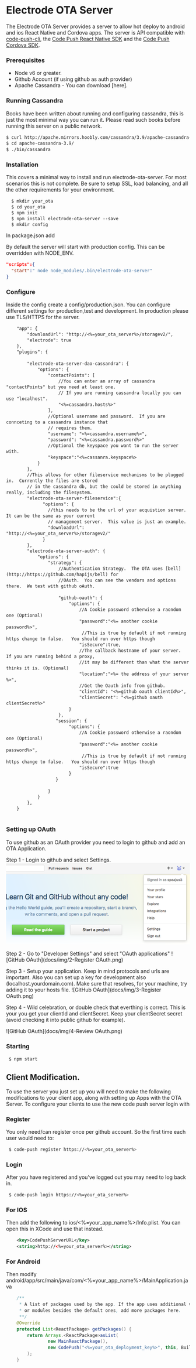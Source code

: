 Electrode OTA Server
===
The Electrode OTA Server provides a server to allow hot deploy to android and ios React Native and Cordova apps.   The server 
is API compatible with [code-push-cli](https://microsoft.github.io/code-push/docs/cli.html), the 
[Code Push React Native SDK](https://microsoft.github.io/code-push/docs/react-native.html) and the [Code Push Cordova SDK](https://microsoft.github.io/code-push/docs/cordova.html).


### Prerequisites

* Node v6 or greater.
* Github Account (if using github as auth provider)
* Apache Cassandra - You can download [here].

### Running Cassandra
Books have been written about running and configuring cassandra, this is just the most minimal way you can run
it.  Please read such books before running this server on a public network.
```sh
$ curl http://apache.mirrors.hoobly.com/cassandra/3.9/apache-cassandra-3.9-bin.tar.gz | tar -xvzf -
$ cd apache-cassandra-3.9/
$ ./bin/cassandra
```

### Installation
This covers a minimal way to install and run electrode-ota-server.  For most scenarios this is 
not complete.   Be sure to setup SSL, load balancing, and all the other requirements for your environment.
```
  $ mkdir your_ota
  $ cd your_ota
  $ npm init
  $ npm install electrode-ota-server --save
  $ mkdir config

```
In package.json add

By default the server will start with production config.  This can be overridden with NODE_ENV.

```json
"scripts":{
  "start":" node node_modules/.bin/electrode-ota-server"
}
```

### Configure
Inside the config create a config/production.json. You can configure different settings
for production,test and development.   In production please use TLS/HTTPS for the server.

```
    "app": {
        "downloadUrl": "http://<%=your_ota_server%>/storagev2/",
        "electrode": true
    },
    "plugins": {
        
        "electrode-ota-server-dao-cassandra": {
            "options": {
                "contactPoints": [
                    //You can enter an array of cassandra "contactPoints" but you need at least one.
                    // If you are running cassandra locally you can use "localhost".
                    "<%=cassandra.hosts%>"
                ],
                //Optional username and password.  If you are connceting to a cassandra instance that
                // requires them.
                "username": "<%=cassandra.username%>",
                "password": "<%=cassandra.password%>"
                //Optional the keyspace you want to run the server with. 
                "keyspace":"<%=cassanra.keyspace%>
            }
        },
        //This allows for other fileservice mechanisms to be plugged in.  Currently the files are stored
        // in the cassandra db, but the could be stored in anything really, including the filesystem.
        "electrode-ota-server-fileservice":{
              "options": {
                //this needs to be the url of your acquistion server.  It can be the same as your current
                // management server.  This value is just an example.
                "downloadUrl": "http://<%=your_ota_server%>/storagev2/"
              }
        },
        "electrode-ota-server-auth": {
            "options": {
                "strategy": {
                    //Authentication Strategy.  The OTA uses [bell](http://https://github.com/hapijs/bell) for
                    //OAuth.  You can see the vendors and options there.  We test with github oAuth.
                
                    "github-oauth": {
                        "options": {
                            //A Cookie password otherwise a raondom one (Optional)
                            "password":"<%= another cookie password%>",
                             //This is true by default if not running https change to false.   You should run over https though
                            "isSecure":true,
                            //The callback hostname of your server.   If you are running behind a proxy,
                            //it may be different than what the server thinks it is. (Optional)
                            "location":"<%= the address of your server %>",
                            //Get the Oauth info from github.
                            "clientId": "<%=github oauth clientId%>",
                            "clientSecret": "<%=github oauth clientSecret%>"
                        }
                    },
                   "session": {
                        "options": {
                            //A Cookie password otherwise a raondom one (Optional)
                            "password":"<%= another cookie password%>",
                             //This is true by default if not running https change to false.   You should run over https though
                            "isSecure":true
                        }
                   }
                    
                }
            }
        },
    }


```






### Setting up OAuth
To use github as an OAuth provider you need to login to github and add an OTA Application.

Step 1 - Login to github and select Settings.
![GitHub Login](docs/img/1-Profile.png)

Step 2 - Go to "Developer Settings" and select "OAuth applications"
![GitHub OAuth](docs/img/2-Register OAuth.png)

Step 3 - Setup your application.   Keep in mind protocols and urls are important.  Also you can set up a key for development also (localhost.yourdomain.com).
Make sure that resolves, for your machine, try adding it to your hosts file.
![GitHub OAuth](docs/img/3-Register OAuth.png)

Step 4 - Wild celebration, or double check that everthing is correct.  This is your you get your clientId and clientSecret.
Keep your clientSecret secret (avoid checking it into public github for example).

![GitHub OAuth](docs/img/4-Review OAuth.png)

### Starting

```sh
 $ npm start
```

## Client Modification.
To use the server you just set up you will need to make the following modifications to your client app, along
with setting up Apps with the OTA Server. To configure your clients to use the new code push server login with


### Register 
You only need/can register once per github account.  So the first time each user would need to:
```sh
 $ code-push register https://<%=your_ota_server%>
```

### Login
After you have registered and you've logged out you may need to log back in.
```sh
 $ code-push login https://<%=your_ota_server%>
```

### For IOS
Then add the following to ios/<%=your_app_name%>/Info.plist. You can open this in XCode and use that instead.

```xml
    <key>CodePushServerURL</key>
    <string>http://<%=your_ota_server%></string>
```


### For Android
Then modify  android/app/src/main/java/com/<%=your_app_name%>/MainApplication.java
```java
    /**
     * A list of packages used by the app. If the app uses additional views
     * or modules besides the default ones, add more packages here.
     **/
    @Override
    protected List<ReactPackage> getPackages() {
        return Arrays.<ReactPackage>asList(
                new MainReactPackage(),
                new CodePush("<%=your_ota_deployment_key%>", this, BuildConfig.DEBUG, "<%=your_ota_server%>")
        );
    }

```
